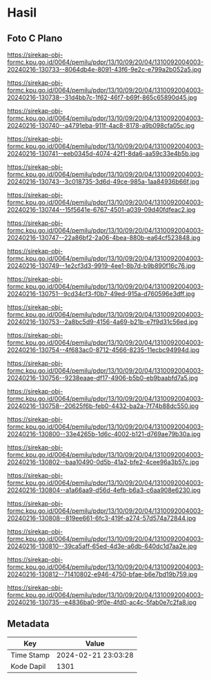 # Hasil

## Foto C Plano

https://sirekap-obj-formc.kpu.go.id/0064/pemilu/pdpr/13/10/09/20/04/1310092004003-20240216-130733--8064db4e-8091-43f6-9e2c-e799a2b052a5.jpg

https://sirekap-obj-formc.kpu.go.id/0064/pemilu/pdpr/13/10/09/20/04/1310092004003-20240216-130738--31d4bb7c-1f62-46f7-b69f-865c65890d45.jpg

https://sirekap-obj-formc.kpu.go.id/0064/pemilu/pdpr/13/10/09/20/04/1310092004003-20240216-130740--a4791eba-911f-4ac8-8178-a9b098cfa05c.jpg

https://sirekap-obj-formc.kpu.go.id/0064/pemilu/pdpr/13/10/09/20/04/1310092004003-20240216-130741--eeb0345d-4074-42f1-8da6-aa59c33e4b5b.jpg

https://sirekap-obj-formc.kpu.go.id/0064/pemilu/pdpr/13/10/09/20/04/1310092004003-20240216-130743--3c018735-3d6d-49ce-985a-1aa84936b66f.jpg

https://sirekap-obj-formc.kpu.go.id/0064/pemilu/pdpr/13/10/09/20/04/1310092004003-20240216-130744--15f5641e-6767-4501-a039-09d40fdfeac2.jpg

https://sirekap-obj-formc.kpu.go.id/0064/pemilu/pdpr/13/10/09/20/04/1310092004003-20240216-130747--22a86bf2-2a06-4bea-880b-ea64cf523848.jpg

https://sirekap-obj-formc.kpu.go.id/0064/pemilu/pdpr/13/10/09/20/04/1310092004003-20240216-130749--1e2cf3d3-9919-4ee1-8b7d-b9b890f16c76.jpg

https://sirekap-obj-formc.kpu.go.id/0064/pemilu/pdpr/13/10/09/20/04/1310092004003-20240216-130751--9cd34cf3-f0b7-49ed-915a-d760596e3dff.jpg

https://sirekap-obj-formc.kpu.go.id/0064/pemilu/pdpr/13/10/09/20/04/1310092004003-20240216-130753--2a8bc5d9-4156-4a69-b21b-e7f9d31c56ed.jpg

https://sirekap-obj-formc.kpu.go.id/0064/pemilu/pdpr/13/10/09/20/04/1310092004003-20240216-130754--4f683ac0-8712-4566-8235-11ecbc94994d.jpg

https://sirekap-obj-formc.kpu.go.id/0064/pemilu/pdpr/13/10/09/20/04/1310092004003-20240216-130756--9238eaae-df17-4906-b5b0-eb9baabfd7a5.jpg

https://sirekap-obj-formc.kpu.go.id/0064/pemilu/pdpr/13/10/09/20/04/1310092004003-20240216-130758--20625f6b-feb0-4432-ba2a-7f74b88dc550.jpg

https://sirekap-obj-formc.kpu.go.id/0064/pemilu/pdpr/13/10/09/20/04/1310092004003-20240216-130800--33e4265b-1d6c-4002-b121-d769ae79b30a.jpg

https://sirekap-obj-formc.kpu.go.id/0064/pemilu/pdpr/13/10/09/20/04/1310092004003-20240216-130802--baa10490-0d5b-41a2-bfe2-4cee96a3b57c.jpg

https://sirekap-obj-formc.kpu.go.id/0064/pemilu/pdpr/13/10/09/20/04/1310092004003-20240216-130804--a1a66aa9-d56d-4efb-b6a3-c6aa908e6230.jpg

https://sirekap-obj-formc.kpu.go.id/0064/pemilu/pdpr/13/10/09/20/04/1310092004003-20240216-130808--819ee661-6fc3-419f-a274-57d574a72844.jpg

https://sirekap-obj-formc.kpu.go.id/0064/pemilu/pdpr/13/10/09/20/04/1310092004003-20240216-130810--39ca5aff-65ed-4d3e-a6db-640dc1d7aa2e.jpg

https://sirekap-obj-formc.kpu.go.id/0064/pemilu/pdpr/13/10/09/20/04/1310092004003-20240216-130812--71410802-e946-4750-bfae-b6e7bd19b759.jpg

https://sirekap-obj-formc.kpu.go.id/0064/pemilu/pdpr/13/10/09/20/04/1310092004003-20240216-130735--e4836ba0-9f0e-4fd0-ac4c-5fab0e7c2fa8.jpg


## Metadata

| Key        | Value               |
| ---------- | ------------------- |
| Time Stamp | 2024-02-21 23:03:28 |
| Kode Dapil | 1301                |



